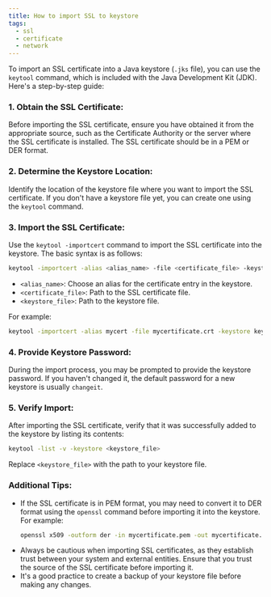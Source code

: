 ```yaml
---
title: How to import SSL to keystore
tags:
  - ssl
  - certificate
  - network
---
```


To import an SSL certificate into a Java keystore (`.jks` file), you can use the `keytool` command, which is included with the Java Development Kit (JDK). Here's a step-by-step guide:

### 1. Obtain the SSL Certificate:
Before importing the SSL certificate, ensure you have obtained it from the appropriate source, such as the Certificate Authority or the server where the SSL certificate is installed. The SSL certificate should be in a PEM or DER format.

### 2. Determine the Keystore Location:
Identify the location of the keystore file where you want to import the SSL certificate. If you don't have a keystore file yet, you can create one using the `keytool` command.

### 3. Import the SSL Certificate:
Use the `keytool -importcert` command to import the SSL certificate into the keystore. The basic syntax is as follows:

```bash
keytool -importcert -alias <alias_name> -file <certificate_file> -keystore <keystore_file>
```

- `<alias_name>`: Choose an alias for the certificate entry in the keystore.
- `<certificate_file>`: Path to the SSL certificate file.
- `<keystore_file>`: Path to the keystore file.

For example:

```bash
keytool -importcert -alias mycert -file mycertificate.crt -keystore keystore.jks
```

### 4. Provide Keystore Password:
During the import process, you may be prompted to provide the keystore password. If you haven't changed it, the default password for a new keystore is usually `changeit`.

### 5. Verify Import:
After importing the SSL certificate, verify that it was successfully added to the keystore by listing its contents:

```bash
keytool -list -v -keystore <keystore_file>
```

Replace `<keystore_file>` with the path to your keystore file.

### Additional Tips:
- If the SSL certificate is in PEM format, you may need to convert it to DER format using the `openssl` command before importing it into the keystore. For example:
  ```bash
  openssl x509 -outform der -in mycertificate.pem -out mycertificate.der
  ```
- Always be cautious when importing SSL certificates, as they establish trust between your system and external entities. Ensure that you trust the source of the SSL certificate before importing it.
- It's a good practice to create a backup of your keystore file before making any changes.